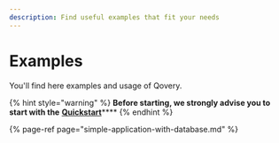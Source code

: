 ```yaml
---
description: Find useful examples that fit your needs
---
```


# Examples

You'll find here examples and usage of Qovery.

{% hint style="warning" %}
**Before starting, we strongly advise you to start with the** [**Quickstart**](../sign-up.md)\*\*\*\*
{% endhint %}

{% page-ref page="simple-application-with-database.md" %}



